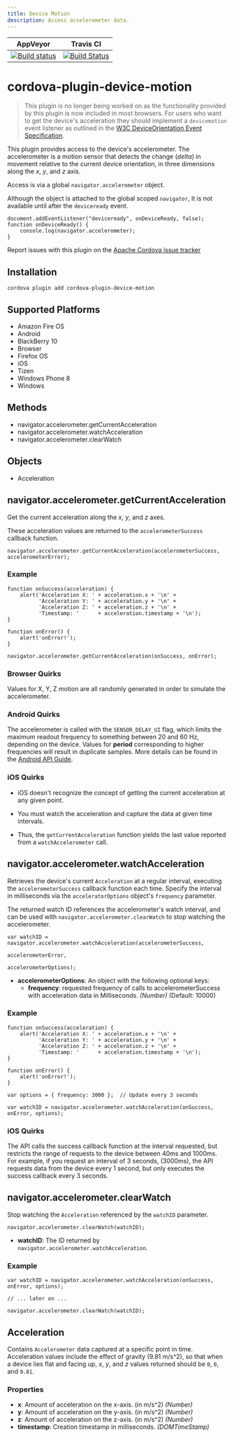 ```yaml
---
title: Device Motion
description: Access accelerometer data.
---
```

<!---
# license: Licensed to the Apache Software Foundation (ASF) under one
#         or more contributor license agreements.  See the NOTICE file
#         distributed with this work for additional information
#         regarding copyright ownership.  The ASF licenses this file
#         to you under the Apache License, Version 2.0 (the
#         "License"); you may not use this file except in compliance
#         with the License.  You may obtain a copy of the License at
#
#           http://www.apache.org/licenses/LICENSE-2.0
#
#         Unless required by applicable law or agreed to in writing,
#         software distributed under the License is distributed on an
#         "AS IS" BASIS, WITHOUT WARRANTIES OR CONDITIONS OF ANY
#         KIND, either express or implied.  See the License for the
#         specific language governing permissions and limitations
#         under the License.
-->

|AppVeyor|Travis CI|
|:-:|:-:|
|[![Build status](https://ci.appveyor.com/api/projects/status/github/apache/cordova-plugin-device-motion?branch=master)](https://ci.appveyor.com/project/ApacheSoftwareFoundation/cordova-plugin-device-motion)|[![Build Status](https://travis-ci.org/apache/cordova-plugin-device-motion.svg?branch=master)](https://travis-ci.org/apache/cordova-plugin-device-motion)|

# cordova-plugin-device-motion

> This plugin is no longer being worked on as the functionality provided by this plugin is now included in most browsers. For users who want to get the device's acceleration they should implement a `devicemotion ` event listener as outlined in the [W3C DeviceOrientation Event Specification](https://w3c.github.io/deviceorientation/spec-source-orientation.html).

This plugin provides access to the device's accelerometer. The accelerometer is
a motion sensor that detects the change (_delta_) in movement relative to the
current device orientation, in three dimensions along the _x_, _y_, and _z_
axis.

Access is via a global `navigator.accelerometer` object.

Although the object is attached to the global scoped `navigator`, it is not available until after the `deviceready` event.

    document.addEventListener("deviceready", onDeviceReady, false);
    function onDeviceReady() {
        console.log(navigator.accelerometer);
    }

Report issues with this plugin on the [Apache Cordova issue tracker](https://issues.apache.org/jira/issues/?jql=project%20%3D%20CB%20AND%20status%20in%20%28Open%2C%20%22In%20Progress%22%2C%20Reopened%29%20AND%20resolution%20%3D%20Unresolved%20AND%20component%20%3D%20%22Plugin%20Device%20Motion%22%20ORDER%20BY%20priority%20DESC%2C%20summary%20ASC%2C%20updatedDate%20DESC)

## Installation

    cordova plugin add cordova-plugin-device-motion

## Supported Platforms

- Amazon Fire OS
- Android
- BlackBerry 10
- Browser
- Firefox OS
- iOS
- Tizen
- Windows Phone 8
- Windows

## Methods

- navigator.accelerometer.getCurrentAcceleration
- navigator.accelerometer.watchAcceleration
- navigator.accelerometer.clearWatch

## Objects

- Acceleration

## navigator.accelerometer.getCurrentAcceleration

Get the current acceleration along the _x_, _y_, and _z_ axes.

These acceleration values are returned to the `accelerometerSuccess`
callback function.

    navigator.accelerometer.getCurrentAcceleration(accelerometerSuccess, accelerometerError);


### Example

    function onSuccess(acceleration) {
        alert('Acceleration X: ' + acceleration.x + '\n' +
              'Acceleration Y: ' + acceleration.y + '\n' +
              'Acceleration Z: ' + acceleration.z + '\n' +
              'Timestamp: '      + acceleration.timestamp + '\n');
    }

    function onError() {
        alert('onError!');
    }

    navigator.accelerometer.getCurrentAcceleration(onSuccess, onError);

### Browser Quirks

Values for X, Y, Z motion are all randomly generated in order to simulate the accelerometer.

### Android Quirks

The accelerometer is called with the `SENSOR_DELAY_UI` flag, which limits the maximum readout frequency to something between 20 and 60 Hz, depending on the device. Values for __period__ corresponding to higher frequencies will result in duplicate samples. More details can be found in the [Android API Guide](http://developer.android.com/guide/topics/sensors/sensors_overview.html#sensors-monitor).


### iOS Quirks

- iOS doesn't recognize the concept of getting the current acceleration at any given point.

- You must watch the acceleration and capture the data at given time intervals.

- Thus, the `getCurrentAcceleration` function yields the last value reported from a `watchAccelerometer` call.

## navigator.accelerometer.watchAcceleration

Retrieves the device's current `Acceleration` at a regular interval, executing
the `accelerometerSuccess` callback function each time. Specify the interval in
milliseconds via the `acceleratorOptions` object's `frequency` parameter.

The returned watch ID references the accelerometer's watch interval,
and can be used with `navigator.accelerometer.clearWatch` to stop watching the
accelerometer.

    var watchID = navigator.accelerometer.watchAcceleration(accelerometerSuccess,
                                                           accelerometerError,
                                                           accelerometerOptions);

- __accelerometerOptions__: An object with the following optional keys:
  - __frequency__: requested frequency of calls to accelerometerSuccess with acceleration data in Milliseconds. _(Number)_ (Default: 10000)


###  Example

    function onSuccess(acceleration) {
        alert('Acceleration X: ' + acceleration.x + '\n' +
              'Acceleration Y: ' + acceleration.y + '\n' +
              'Acceleration Z: ' + acceleration.z + '\n' +
              'Timestamp: '      + acceleration.timestamp + '\n');
    }

    function onError() {
        alert('onError!');
    }

    var options = { frequency: 3000 };  // Update every 3 seconds

    var watchID = navigator.accelerometer.watchAcceleration(onSuccess, onError, options);

### iOS Quirks

The API calls the success callback function at the interval requested,
but restricts the range of requests to the device between 40ms and
1000ms. For example, if you request an interval of 3 seconds,
(3000ms), the API requests data from the device every 1 second, but
only executes the success callback every 3 seconds.

## navigator.accelerometer.clearWatch

Stop watching the `Acceleration` referenced by the `watchID` parameter.

    navigator.accelerometer.clearWatch(watchID);

- __watchID__: The ID returned by `navigator.accelerometer.watchAcceleration`.

###  Example

    var watchID = navigator.accelerometer.watchAcceleration(onSuccess, onError, options);

    // ... later on ...

    navigator.accelerometer.clearWatch(watchID);

## Acceleration

Contains `Accelerometer` data captured at a specific point in time.
Acceleration values include the effect of gravity (9.81 m/s^2), so that when a
device lies flat and facing up, _x_, _y_, and _z_ values returned should be
`0`, `0`, and `9.81`.

### Properties

- __x__:  Amount of acceleration on the x-axis. (in m/s^2) _(Number)_
- __y__:  Amount of acceleration on the y-axis. (in m/s^2) _(Number)_
- __z__:  Amount of acceleration on the z-axis. (in m/s^2) _(Number)_
- __timestamp__: Creation timestamp in milliseconds. _(DOMTimeStamp)_
